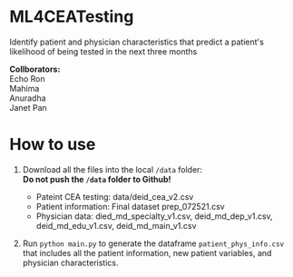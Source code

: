 # ML4CEATesting
Identify patient and physician characteristics that predict a patient's likelihood of being tested in the next three months

**Collborators:** <br>
Echo Ron <br>
Mahima <br>
Anuradha <br>
Janet Pan <br>


 # How to use
 
 1. Download all the files into the local `/data` folder: <br>
 **Do not push the `/data` folder to Github!**
    - Pateint CEA testing: data/deid_cea_v2.csv
    - Patient information: Final dataset prep_072521.csv
    - Physician data: died_md_specialty_v1.csv, deid_md_dep_v1.csv, deid_md_edu_v1.csv, deid_md_main_v1.csv
    
   
 2. Run `python main.py` to generate the dataframe `patient_phys_info.csv` that includes all the patient information, new patient variables, and physician characteristics. 


 
